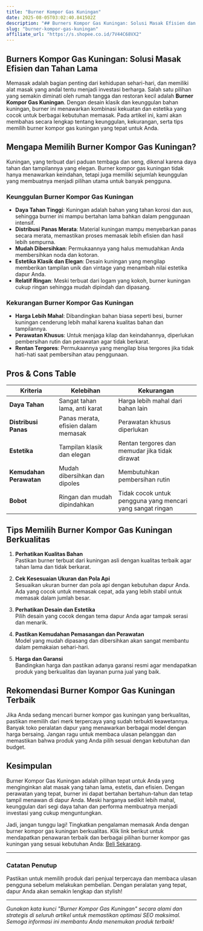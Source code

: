 ```yaml
---
title: "Burner Kompor Gas Kuningan"
date: 2025-08-05T03:02:40.841502Z
description: "## Burners Kompor Gas Kuningan: Solusi Masak Efisien dan Tahan Lama..."
slug: "burner-kompor-gas-kuningan"
affiliate_url: "https://s.shopee.co.id/7V44C68VX2"
---
```

## Burners Kompor Gas Kuningan: Solusi Masak Efisien dan Tahan Lama

Memasak adalah bagian penting dari kehidupan sehari-hari, dan memiliki alat masak yang andal tentu menjadi investasi berharga. Salah satu pilihan yang semakin diminati oleh rumah tangga dan restoran kecil adalah **Burner Kompor Gas Kuningan**. Dengan desain klasik dan keunggulan bahan kuningan, burner ini menawarkan kombinasi kekuatan dan estetika yang cocok untuk berbagai kebutuhan memasak. Pada artikel ini, kami akan membahas secara lengkap tentang keunggulan, kekurangan, serta tips memilih burner kompor gas kuningan yang tepat untuk Anda.

## Mengapa Memilih Burner Kompor Gas Kuningan?

Kuningan, yang terbuat dari paduan tembaga dan seng, dikenal karena daya tahan dan tampilannya yang elegan. Burner kompor gas kuningan tidak hanya menawarkan keindahan, tetapi juga memiliki sejumlah keunggulan yang membuatnya menjadi pilihan utama untuk banyak pengguna.

### Keunggulan Burner Kompor Gas Kuningan

- **Daya Tahan Tinggi**: Kuningan adalah bahan yang tahan korosi dan aus, sehingga burner ini mampu bertahan lama bahkan dalam penggunaan intensif.
- **Distribusi Panas Merata**: Material kuningan mampu menyebarkan panas secara merata, memastikan proses memasak lebih efisien dan hasil lebih sempurna.
- **Mudah Dibersihkan**: Permukaannya yang halus memudahkan Anda membersihkan noda dan kotoran.
- **Estetika Klasik dan Elegan**: Desain kuningan yang mengilap memberikan tampilan unik dan vintage yang menambah nilai estetika dapur Anda.
- **Relatif Ringan**: Meski terbuat dari logam yang kokoh, burner kuningan cukup ringan sehingga mudah dipindah dan dipasang.

### Kekurangan Burner Kompor Gas Kuningan

- **Harga Lebih Mahal**: Dibandingkan bahan biasa seperti besi, burner kuningan cenderung lebih mahal karena kualitas bahan dan tampilannya.
- **Perawatan Khusus**: Untuk menjaga kilap dan keindahannya, diperlukan pembersihan rutin dan perawatan agar tidak berkarat.
- **Rentan Tergores**: Permukaannya yang mengilap bisa tergores jika tidak hati-hati saat pembersihan atau penggunaan.

## Pros & Cons Table

| Kriteria                | Kelebihan                                              | Kekurangan                                       |
|------------------------|---------------------------------------------------------|--------------------------------------------------|
| **Daya Tahan**          | Sangat tahan lama, anti karat                          | Harga lebih mahal dari bahan lain               |
| **Distribusi Panas**     | Panas merata, efisien dalam memasak                     | Perawatan khusus diperlukan                     |
| **Estetika**            | Tampilan klasik dan elegan                              | Rentan tergores dan memudar jika tidak dirawat |
| **Kemudahan Perawatan** | Mudah dibersihkan dan dipoles                          | Membutuhkan pembersihan rutin                  |
| **Bobot**               | Ringan dan mudah dipindahkan                            | Tidak cocok untuk pengguna yang mencari yang sangat ringan |

## Tips Memilih Burner Kompor Gas Kuningan Berkualitas

1. **Perhatikan Kualitas Bahan**  
Pastikan burner terbuat dari kuningan asli dengan kualitas terbaik agar tahan lama dan tidak berkarat.

2. **Cek Kesesuaian Ukuran dan Pola Api**  
Sesuaikan ukuran burner dan pola api dengan kebutuhan dapur Anda. Ada yang cocok untuk memasak cepat, ada yang lebih stabil untuk memasak dalam jumlah besar.

3. **Perhatikan Desain dan Estetika**  
Pilih desain yang cocok dengan tema dapur Anda agar tampak serasi dan menarik.

4. **Pastikan Kemudahan Pemasangan dan Perawatan**  
Model yang mudah dipasang dan dibersihkan akan sangat membantu dalam pemakaian sehari-hari.

5. **Harga dan Garansi**  
Bandingkan harga dan pastikan adanya garansi resmi agar mendapatkan produk yang berkualitas dan layanan purna jual yang baik.

## Rekomendasi Burner Kompor Gas Kuningan Terbaik

Jika Anda sedang mencari burner kompor gas kuningan yang berkualitas, pastikan memilih dari merk terpercaya yang sudah terbukti keawetannya. Banyak toko peralatan dapur yang menawarkan berbagai model dengan harga bersaing. Jangan ragu untuk membaca ulasan pelanggan dan memastikan bahwa produk yang Anda pilih sesuai dengan kebutuhan dan budget.

## Kesimpulan

Burner Kompor Gas Kuningan adalah pilihan tepat untuk Anda yang menginginkan alat masak yang tahan lama, estetis, dan efisien. Dengan perawatan yang tepat, burner ini dapat bertahan bertahun-tahun dan tetap tampil menawan di dapur Anda. Meski harganya sedikit lebih mahal, keunggulan dari segi daya tahan dan performa membuatnya menjadi investasi yang cukup menguntungkan.

Jadi, jangan tunggu lagi! Tingkatkan pengalaman memasak Anda dengan burner kompor gas kuningan berkualitas. Klik link berikut untuk mendapatkan penawaran terbaik dan berbagai pilihan burner kompor gas kuningan yang sesuai kebutuhan Anda: [Beli Sekarang](https://s.shopee.co.id/7V44C68VX2). 

---

### Catatan Penutup
Pastikan untuk memilih produk dari penjual terpercaya dan membaca ulasan pengguna sebelum melakukan pembelian. Dengan peralatan yang tepat, dapur Anda akan semakin lengkap dan stylish!

---

*Gunakan kata kunci "Burner Kompor Gas Kuningan" secara alami dan strategis di seluruh artikel untuk memastikan optimasi SEO maksimal. Semoga informasi ini membantu Anda menemukan produk terbaik!*